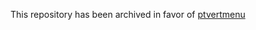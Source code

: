 
This repository has been archived in favor of [ptvertmenu]

[ptvertmenu]: https://github.com/lpenz/ptvertmenu/

